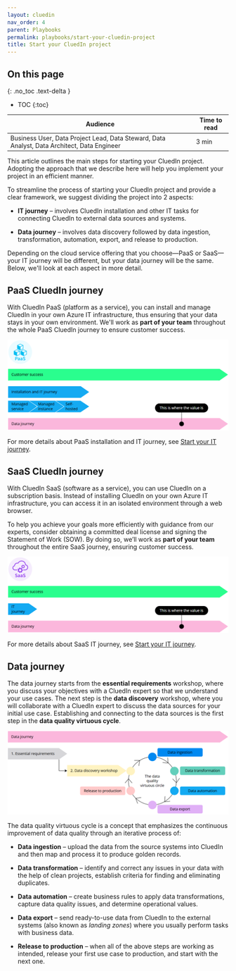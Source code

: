```yaml
---
layout: cluedin
nav_order: 4
parent: Playbooks
permalink: playbooks/start-your-cluedin-project
title: Start your CluedIn project
---
```

## On this page
{: .no_toc .text-delta }
- TOC
{:toc}

| Audience | Time to read |
|--|--|
| Business User, Data Project Lead, Data Steward, Data Analyst, Data Architect, Data Engineer | 3 min |

This article outlines the main steps for starting your CluedIn project. Adopting the approach that we describe here will help you implement your project in an efficient manner.

To streamline the process of starting your CluedIn project and provide a clear framework, we suggest dividing the project into 2 aspects:

- **IT journey** – involves CluedIn installation and other IT tasks for connecting CluedIn to external data sources and systems.

- **Data journey** – involves data discovery followed by data ingestion, transformation, automation, export, and release to production.

Depending on the cloud service offering that you choose—PaaS or SaaS—your IT journey will be different, but your data journey will be the same. Below, we'll look at each aspect in more detail.

## PaaS CluedIn journey

With CluedIn PaaS (platform as a service), you can install and manage CluedIn in your own Azure IT infrastructure, thus ensuring that your data stays in your own environment. We'll work as **part of your team** throughout the whole PaaS CluedIn journey to ensure customer success.

![paas-journey.png](../../assets/images/playbooks/paas-journey.png)

For more details about PaaS installation and IT journey, see [Start your IT journey](/playbooks/start-your-it-journey).

## SaaS CluedIn journey

With CluedIn SaaS (software as a service), you can use CluedIn on a subscription basis. Instead of installing CluedIn on your own Azure IT infrastructure, you can access it in an isolated environment through a web browser.

To help you achieve your goals more efficiently with guidance from our experts, consider obtaining a committed deal license and signing the Statement of Work (SOW). By doing so, we’ll work as **part of your team** throughout the entire SaaS journey, ensuring customer success.

![saas-journey.png](../../assets/images/playbooks/saas-journey.png)

For more details about SaaS IT journey, see [Start your IT journey](/playbooks/start-your-it-journey).

## Data journey

The data journey starts from the **essential requirements** workshop, where you discuss your objectives with a CluedIn expert so that we understand your use cases. The next step is the **data discovery** workshop, where you will collaborate with a CluedIn expert to discuss the data sources for your initial use case. Establishing and connecting to the data sources is the first step in the **data quality virtuous cycle**.

![data-journey.png](../../assets/images/playbooks/data-journey.png)

The data quality virtuous cycle is a concept that emphasizes the continuous improvement of data quality through an iterative process of:

- **Data ingestion** – upload the data from the source systems into CluedIn and then map and process it to produce golden records.

- **Data transformation** – identify and correct any issues in your data with the help of clean projects, establish criteria for finding and eliminating duplicates.

- **Data automation** – create business rules to apply data transformations, capture data quality issues, and determine operational values.

- **Data export** – send ready-to-use data from CluedIn to the external systems (also known as _landing zones_) where you usually perform tasks with business data.

- **Release to production** – when all of the above steps are working as intended, release your first use case to production, and start with the next one.